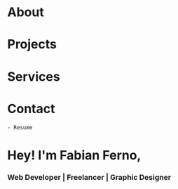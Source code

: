 # About

# Projects

# Services

# Contact
	- Resume




# Hey!  I'm Fabian Ferno,
### Web Developer | Freelancer | Graphic Designer


